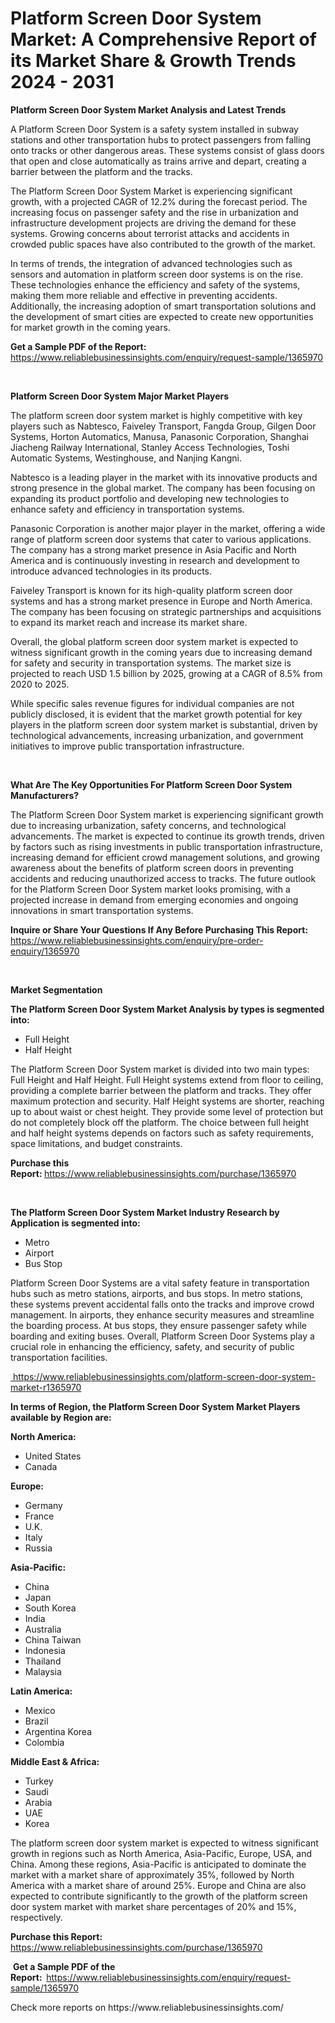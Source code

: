 <p><h1>Platform Screen Door System Market: A Comprehensive Report of its Market Share & Growth Trends 2024 - 2031</h1></p><p><strong>Platform Screen Door System Market Analysis and Latest Trends</strong></p>
<p><p>A Platform Screen Door System is a safety system installed in subway stations and other transportation hubs to protect passengers from falling onto tracks or other dangerous areas. These systems consist of glass doors that open and close automatically as trains arrive and depart, creating a barrier between the platform and the tracks.</p><p>The Platform Screen Door System Market is experiencing significant growth, with a projected CAGR of 12.2% during the forecast period. The increasing focus on passenger safety and the rise in urbanization and infrastructure development projects are driving the demand for these systems. Growing concerns about terrorist attacks and accidents in crowded public spaces have also contributed to the growth of the market.</p><p>In terms of trends, the integration of advanced technologies such as sensors and automation in platform screen door systems is on the rise. These technologies enhance the efficiency and safety of the systems, making them more reliable and effective in preventing accidents. Additionally, the increasing adoption of smart transportation solutions and the development of smart cities are expected to create new opportunities for market growth in the coming years.</p></p>
<p><strong>Get a Sample PDF of the Report:&nbsp;</strong> <a href="https://www.reliablebusinessinsights.com/enquiry/request-sample/1365970">https://www.reliablebusinessinsights.com/enquiry/request-sample/1365970</a></p>
<p>&nbsp;</p>
<p><strong>Platform Screen Door System Major Market Players</strong></p>
<p><p>The platform screen door system market is highly competitive with key players such as Nabtesco, Faiveley Transport, Fangda Group, Gilgen Door Systems, Horton Automatics, Manusa, Panasonic Corporation, Shanghai Jiacheng Railway International, Stanley Access Technologies, Toshi Automatic Systems, Westinghouse, and Nanjing Kangni. </p><p>Nabtesco is a leading player in the market with its innovative products and strong presence in the global market. The company has been focusing on expanding its product portfolio and developing new technologies to enhance safety and efficiency in transportation systems. </p><p>Panasonic Corporation is another major player in the market, offering a wide range of platform screen door systems that cater to various applications. The company has a strong market presence in Asia Pacific and North America and is continuously investing in research and development to introduce advanced technologies in its products. </p><p>Faiveley Transport is known for its high-quality platform screen door systems and has a strong market presence in Europe and North America. The company has been focusing on strategic partnerships and acquisitions to expand its market reach and increase its market share.</p><p>Overall, the global platform screen door system market is expected to witness significant growth in the coming years due to increasing demand for safety and security in transportation systems. The market size is projected to reach USD 1.5 billion by 2025, growing at a CAGR of 8.5% from 2020 to 2025.</p><p>While specific sales revenue figures for individual companies are not publicly disclosed, it is evident that the market growth potential for key players in the platform screen door system market is substantial, driven by technological advancements, increasing urbanization, and government initiatives to improve public transportation infrastructure.</p></p>
<p>&nbsp;</p>
<p><strong>What Are The Key Opportunities For Platform Screen Door System Manufacturers?</strong></p>
<p><p>The Platform Screen Door System market is experiencing significant growth due to increasing urbanization, safety concerns, and technological advancements. The market is expected to continue its growth trends, driven by factors such as rising investments in public transportation infrastructure, increasing demand for efficient crowd management solutions, and growing awareness about the benefits of platform screen doors in preventing accidents and reducing unauthorized access to tracks. The future outlook for the Platform Screen Door System market looks promising, with a projected increase in demand from emerging economies and ongoing innovations in smart transportation systems.</p></p>
<p><strong>Inquire or Share Your Questions If Any Before Purchasing This Report:</strong> <a href="https://www.reliablebusinessinsights.com/enquiry/pre-order-enquiry/1365970">https://www.reliablebusinessinsights.com/enquiry/pre-order-enquiry/1365970</a></p>
<p>&nbsp;</p>
<p><strong>Market Segmentation</strong></p>
<p><strong>The Platform Screen Door System Market Analysis by types is segmented into:</strong></p>
<p><ul><li>Full Height</li><li>Half Height</li></ul></p>
<p><p>The Platform Screen Door System market is divided into two main types: Full Height and Half Height. Full Height systems extend from floor to ceiling, providing a complete barrier between the platform and tracks. They offer maximum protection and security. Half Height systems are shorter, reaching up to about waist or chest height. They provide some level of protection but do not completely block off the platform. The choice between full height and half height systems depends on factors such as safety requirements, space limitations, and budget constraints.</p></p>
<p><strong>Purchase this Report:&nbsp;</strong><a href="https://www.reliablebusinessinsights.com/purchase/1365970">https://www.reliablebusinessinsights.com/purchase/1365970</a></p>
<p>&nbsp;</p>
<p><strong>The Platform Screen Door System Market Industry Research by Application is segmented into:</strong></p>
<p><ul><li>Metro</li><li>Airport</li><li>Bus Stop</li></ul></p>
<p><p>Platform Screen Door Systems are a vital safety feature in transportation hubs such as metro stations, airports, and bus stops. In metro stations, these systems prevent accidental falls onto the tracks and improve crowd management. In airports, they enhance security measures and streamline the boarding process. At bus stops, they ensure passenger safety while boarding and exiting buses. Overall, Platform Screen Door Systems play a crucial role in enhancing the efficiency, safety, and security of public transportation facilities.</p></p>
<p><a href="https://www.reliablebusinessinsights.com/platform-screen-door-system-market-r1365970">&nbsp;https://www.reliablebusinessinsights.com/platform-screen-door-system-market-r1365970</a></p>
<p><strong>In terms of Region, the Platform Screen Door System Market Players available by Region are:</strong></p>
<p>
    <p> <strong> North America: </strong>
        <ul>
            <li>United States</li>
            <li>Canada</li>
        </ul>
        </p> 
    <p> <strong> Europe: </strong>
        <ul>
            <li>Germany</li>
            <li>France</li>
            <li>U.K.</li>
            <li>Italy</li>
            <li>Russia</li>
        </ul>
        </p> 
    <p> <strong> Asia-Pacific: </strong>
        <ul>
            <li>China</li>
            <li>Japan</li>
            <li>South Korea</li>
            <li>India</li>
            <li>Australia</li>
            <li>China Taiwan</li>
            <li>Indonesia</li>
            <li>Thailand</li>
            <li>Malaysia</li>
        </ul>
        </p> 
    <p> <strong> Latin America: </strong>
        <ul>
            <li>Mexico</li>
            <li>Brazil</li>
            <li>Argentina Korea</li>
            <li>Colombia</li>
        </ul>
        </p> 
    <p> <strong> Middle East & Africa: </strong>
        <ul>
            <li>Turkey</li>
            <li>Saudi</li>
            <li>Arabia</li>
            <li>UAE</li>
            <li>Korea</li>
        </ul>
    </p>
    </p>
<p><p>The platform screen door system market is expected to witness significant growth in regions such as North America, Asia-Pacific, Europe, USA, and China. Among these regions, Asia-Pacific is anticipated to dominate the market with a market share of approximately 35%, followed by North America with a market share of around 25%. Europe and China are also expected to contribute significantly to the growth of the platform screen door system market with market share percentages of 20% and 15%, respectively.</p></p>
<p><strong>Purchase this Report: </strong><a href="https://www.reliablebusinessinsights.com/purchase/1365970">https://www.reliablebusinessinsights.com/purchase/1365970</a></p>
<p>&nbsp;<strong>Get a Sample PDF of the Report:&nbsp;&nbsp;</strong><a href="https://www.reliablebusinessinsights.com/enquiry/request-sample/1365970">https://www.reliablebusinessinsights.com/enquiry/request-sample/1365970</a></p>
<p><strong></strong></p>
<p>Check more reports on https://www.reliablebusinessinsights.com/</p>